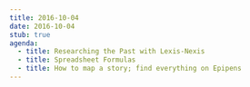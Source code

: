 ```yaml
---
title: 2016-10-04
date: 2016-10-04
stub: true
agenda:
  - title: Researching the Past with Lexis-Nexis
  - title: Spreadsheet Formulas
  - title: How to map a story; find everything on Epipens
---
```


